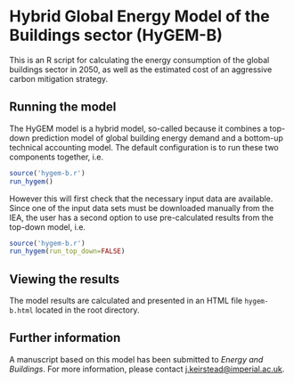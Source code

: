 # Hybrid Global Energy Model of the Buildings sector (HyGEM-B)

This is an R script for calculating the energy consumption of the global buildings sector in 2050, as well as the estimated cost of an aggressive carbon mitigation strategy.  

## Running the model

The HyGEM model is a hybrid model, so-called because it combines a top-down prediction model of global building energy demand and a bottom-up technical accounting model.  The default configuration is to run these two components together, i.e.

```r
source('hygem-b.r')
run_hygem()
```

However this will first check that the necessary input data are available.  Since one of the input data sets must be downloaded manually from the IEA, the user has a second option to use pre-calculated results from the top-down model, i.e.

```r 
source('hygem-b.r')
run_hygem(run_top_down=FALSE)
```

## Viewing the results

The model results are calculated and presented in an HTML file `hygem-b.html` located in the root directory.


## Further information

A manuscript based on this model has been submitted to _Energy and Buildings_.  For more information, please contact [j.keirstead@imperial.ac.uk](mailto:j.keirstead@imperial.ac.uk).
